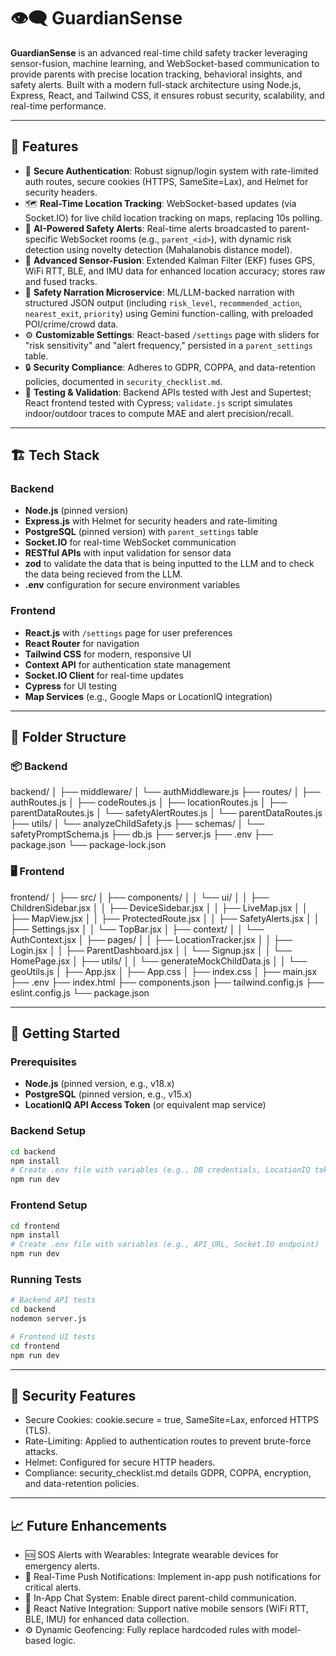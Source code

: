 # 👁️‍🗨️ GuardianSense

**GuardianSense** is an advanced real-time child safety tracker leveraging sensor-fusion, machine learning, and WebSocket-based communication to provide parents with precise location tracking, behavioral insights, and safety alerts. Built with a modern full-stack architecture using Node.js, Express, React, and Tailwind CSS, it ensures robust security, scalability, and real-time performance.

---

## 🧠 Features

- 🔐 **Secure Authentication**: Robust signup/login system with rate-limited auth routes, secure cookies (HTTPS, SameSite=Lax), and Helmet for security headers.
- 🗺️ **Real-Time Location Tracking**: WebSocket-based updates (via Socket.IO) for live child location tracking on maps, replacing 10s polling.
- 🚨 **AI-Powered Safety Alerts**: Real-time alerts broadcasted to parent-specific WebSocket rooms (e.g., `parent_<id>`), with dynamic risk detection using novelty detection (Mahalanobis distance model).
- 🧪 **Advanced Sensor-Fusion**: Extended Kalman Filter (EKF) fuses GPS, WiFi RTT, BLE, and IMU data for enhanced location accuracy; stores raw and fused tracks.
- 🧠 **Safety Narration Microservice**: ML/LLM-backed narration with structured JSON output (including `risk_level`, `recommended_action`, `nearest_exit`, `priority`) using Gemini function-calling, with preloaded POI/crime/crowd data.
- ⚙️ **Customizable Settings**: React-based `/settings` page with sliders for "risk sensitivity" and "alert frequency," persisted in a `parent_settings` table.
- 🔒 **Security Compliance**: Adheres to GDPR, COPPA, and data-retention policies, documented in `security_checklist.md`.
- 🧪 **Testing & Validation**: Backend APIs tested with Jest and Supertest; React frontend tested with Cypress; `validate.js` script simulates indoor/outdoor traces to compute MAE and alert precision/recall.

---

## 🏗️ Tech Stack

### Backend
- **Node.js** (pinned version)
- **Express.js** with Helmet for security headers and rate-limiting
- **PostgreSQL** (pinned version) with `parent_settings` table
- **Socket.IO** for real-time WebSocket communication
- **RESTful APIs** with input validation for sensor data
- **zod** to validate the data that is being inputted to the LLM and to check the data being recieved from the LLM.
- **.env** configuration for secure environment variables

### Frontend
- **React.js** with `/settings` page for user preferences
- **React Router** for navigation
- **Tailwind CSS** for modern, responsive UI
- **Context API** for authentication state management
- **Socket.IO Client** for real-time updates
- **Cypress** for UI testing
- **Map Services** (e.g., Google Maps or LocationIQ integration)

---

## 📁 Folder Structure

### 📦 Backend
backend/
│
├── middleware/
│ └── authMiddleware.js
├── routes/
│ ├── authRoutes.js
│ ├── codeRoutes.js
│ ├── locationRoutes.js
│ ├── parentDataRoutes.js
│ └── safetyAlertRoutes.js
│ └── parentDataRoutes.js
├── utils/
│ └── analyzeChildSafety.js
├── schemas/
│ └── safetyPromptSchema.js
├── db.js
├── server.js
├── .env
├── package.json
└── package-lock.json


### 🖥️ Frontend
frontend/
│
├── src/
│ ├── components/
│ │ └── ui/
│ │ ├── ChildrenSidebar.jsx
│ │ ├── DeviceSidebar.jsx
│ │ ├── LiveMap.jsx
│ │ ├── MapView.jsx
│ │ ├── ProtectedRoute.jsx
│ │ ├── SafetyAlerts.jsx
│ │ ├── Settings.jsx
│ │ └── TopBar.jsx
│ ├── context/
│ │ └── AuthContext.jsx
│ ├── pages/
│ │ ├── LocationTracker.jsx
│ │ ├── Login.jsx
│ │ ├── ParentDashboard.jsx
│ │ └── Signup.jsx
│ │ └── HomePage.jsx
│ ├── utils/
│ │ └── generateMockChildData.js
│ │ └── geoUtils.js
│ ├── App.jsx
│ ├── App.css
│ ├── index.css
│ ├── main.jsx
├── .env
├── index.html
├── components.json
├── tailwind.config.js
├── eslint.config.js
└── package.json

---

## 🚀 Getting Started

### Prerequisites
- **Node.js** (pinned version, e.g., v18.x)
- **PostgreSQL** (pinned version, e.g., v15.x)
- **LocationIQ API Access Token** (or equivalent map service)

### Backend Setup

```bash
cd backend
npm install
# Create .env file with variables (e.g., DB credentials, LocationIQ token)
npm run dev
```

### Frontend Setup
```bash
cd frontend
npm install
# Create .env file with variables (e.g., API_URL, Socket.IO endpoint)
npm run dev
```

### Running Tests
```bash
# Backend API tests
cd backend
nodemon server.js

# Frontend UI tests
cd frontend
npm run dev
```

---

## 🔐 Security Features
- Secure Cookies: cookie.secure = true, SameSite=Lax, enforced HTTPS (TLS).
- Rate-Limiting: Applied to authentication routes to prevent brute-force attacks.
- Helmet: Configured for secure HTTP headers.
- Compliance: security_checklist.md details GDPR, COPPA, encryption, and data-retention policies.

---

## 📈 Future Enhancements
- 🆘 SOS Alerts with Wearables: Integrate wearable devices for emergency alerts.
- 📢 Real-Time Push Notifications: Implement in-app push notifications for critical alerts.
- 💬 In-App Chat System: Enable direct parent-child communication.
- 📍 React Native Integration: Support native mobile sensors (WiFi RTT, BLE, IMU) for enhanced data collection.
- ⚙️ Dynamic Geofencing: Fully replace hardcoded rules with model-based logic.


